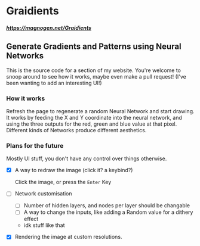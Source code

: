 # Graidients
##### https://magnogen.net/Graidients
## Generate Gradients and Patterns using Neural Networks

This is the source code for a section of my website.
You're welcome to snoop around to see how it works, maybe even make a pull request!
(I've been wanting to add an interesting UI!)

### How it works
Refresh the page to regenerate a random Neural Network and start drawing.
It works by feeding the X and Y coordinate into the neural network, and using the three outputs for the red, green and blue value at that pixel.
Different kinds of Networks produce different aesthetics.

### Plans for the future
Mostly UI stuff, you don't have any control over things otherwise.
- [x] A way to redraw the image (click it? a keybind?) 
  
  Click the image, or press the `Enter` Key
- [ ] Network customisation
  - [ ] Number of hidden layers, and nodes per layer should be changable
  - [ ] A way to change the inputs, like adding a Random value for a dithery effect
  - idk stuff like that
- [x] Rendering the image at custom resolutions.
